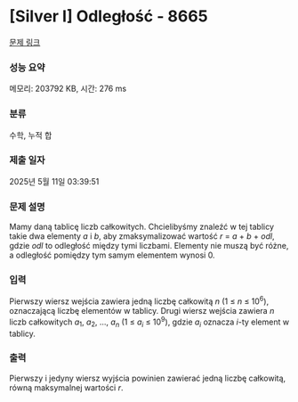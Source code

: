 # [Silver I] Odległość - 8665 

[문제 링크](https://www.acmicpc.net/problem/8665) 

### 성능 요약

메모리: 203792 KB, 시간: 276 ms

### 분류

수학, 누적 합

### 제출 일자

2025년 5월 11일 03:39:51

### 문제 설명

<p>Mamy daną tablicę liczb całkowitych. Chcielibyśmy znaleźć w tej tablicy takie dwa elementy <em>a</em> i <em>b</em>, aby zmaksymalizować wartość <em>r</em> = <em>a</em> + <em>b</em> + <em>odl</em>, gdzie <em>odl</em> to odległość między tymi liczbami. Elementy nie muszą być różne, a odległość pomiędzy tym samym elementem wynosi 0.</p>

### 입력 

 <p>Pierwszy wiersz wejścia zawiera jedną liczbę całkowitą <em>n</em> (1 ≤ <em>n</em> ≤ 10<sup>6</sup>), oznaczającą liczbę elementów w tablicy. Drugi wiersz wejścia zawiera <em>n</em> liczb całkowitych <em>a</em><sub>1</sub>, <em>a</em><sub>2</sub>, ..., <em>a<sub>n</sub></em> (1 ≤ <em>a<sub>i</sub></em> ≤ 10<sup>9</sup>), gdzie <em>a<sub>i</sub></em> oznacza <em>i</em>-ty element w tablicy.</p>

### 출력 

 <p>Pierwszy i jedyny wiersz wyjścia powinien zawierać jedną liczbę całkowitą, równą maksymalnej wartości <em>r</em>.</p>

